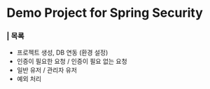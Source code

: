 # Demo Project for Spring Security 

### | 목록 

- 프로젝트 생성, DB 연동 (환경 설정)
- 인증이 필요한 요청 / 인증이 필요 없는 요청
- 일반 유저 / 관리자 유저 
- 예외 처리 